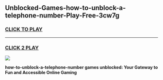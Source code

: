 
## Unblocked-Games-how-to-unblock-a-telephone-number-Play-Free-3cw7g
<h3>
<a href="https://premium76.site?title=how-to-unblock-a-telephone-number&ref=21A">CLICK TO PLAY</a></h3>
<hr>

<h3>
<a href="https://premium76.site?title=how-to-unblock-a-telephone-number&ref=21A">CLICK 2 PLAY</a>
  
</h3>

<a href="https://premium76.site?title=how-to-unblock-a-telephone-number&ref=21A"><img src="https://clearcache.store/games.png"></a>


**how-to-unblock-a-telephone-number games unblocked: Your Gateway to Fun and Accessible Online Gaming**
